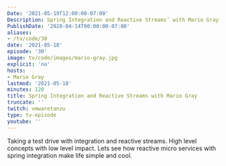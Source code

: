 ```yaml
---
Date: '2021-05-19T12:00:00-07:00'
Description: Spring Integration and Reactive Streams’ with Mario Gray
PublishDate: '2020-04-14T00:00:00-07:00'
aliases:
- /tv/code/30
date: '2021-05-18'
episode: '30'
image: tv/code/images/mario-gray.jpg
explicit: 'no'
hosts:
- Mario Gray
lastmod: '2021-05-18'
minutes: 120
title: Spring Integration and Reactive Streams with Mario Gray
truncate: ''
twitch: vmwaretanzu
type: tv-episode
youtube: ''
---
```


Taking a test drive with integration and reactive streams. High level concepts with low level impact. Lets see how reactive micro services with spring integration make life simple and cool.